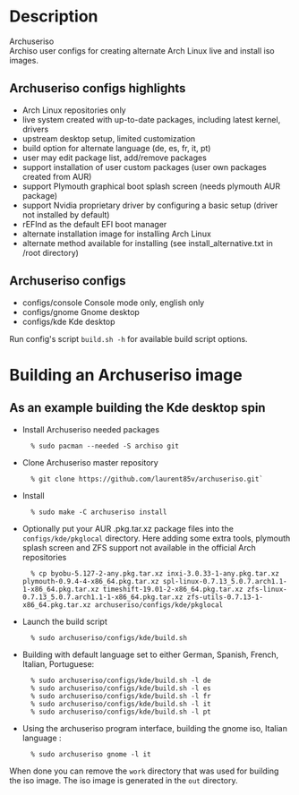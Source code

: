 Description
===========

Archuseriso  
Archiso user configs for creating alternate Arch Linux live and install iso images.

Archuseriso configs highlights
------------------------------

* Arch Linux repositories only
* live system created with up-to-date packages,
  including latest kernel, drivers
* upstream desktop setup, limited customization
* build option for alternate language (de, es, fr, it, pt)
* user may edit package list, add/remove packages
* support installation of user custom packages
  (user own packages created from AUR)
* support Plymouth graphical boot splash screen
  (needs plymouth AUR package)
* support Nvidia proprietary driver by configuring a
  basic setup (driver not installed by default)
* rEFInd as the default EFI boot manager
* alternate installation image for installing Arch Linux
* alternate method available for installing
  (see install_alternative.txt in /root directory)

Archuseriso configs
-------------------

* configs/console  Console mode only, english only
* configs/gnome    Gnome desktop
* configs/kde      Kde desktop

Run config's script `build.sh -h` for available build script options.

Building an Archuseriso image
=============================

As an example building the Kde desktop spin
-------------------------------------------

* Install Archuseriso needed packages

        % sudo pacman --needed -S archiso git

* Clone Archuseriso master repository

        % git clone https://github.com/laurent85v/archuseriso.git`

* Install

        % sudo make -C archuseriso install

* Optionally put your AUR .pkg.tar.xz package files into the `configs/kde/pkglocal` directory. Here adding some extra tools, plymouth splash screen and ZFS support not available in the official Arch repositories

        % cp byobu-5.127-2-any.pkg.tar.xz inxi-3.0.33-1-any.pkg.tar.xz plymouth-0.9.4-4-x86_64.pkg.tar.xz spl-linux-0.7.13_5.0.7.arch1.1-1-x86_64.pkg.tar.xz timeshift-19.01-2-x86_64.pkg.tar.xz zfs-linux-0.7.13_5.0.7.arch1.1-1-x86_64.pkg.tar.xz zfs-utils-0.7.13-1-x86_64.pkg.tar.xz archuseriso/configs/kde/pkglocal

* Launch the build script

        % sudo archuseriso/configs/kde/build.sh

* Building with default language set to either German, Spanish, French, Italian, Portuguese:

        % sudo archuseriso/configs/kde/build.sh -l de
        % sudo archuseriso/configs/kde/build.sh -l es
        % sudo archuseriso/configs/kde/build.sh -l fr
        % sudo archuseriso/configs/kde/build.sh -l it
        % sudo archuseriso/configs/kde/build.sh -l pt

* Using the archuseriso program interface, building the gnome iso, Italian language :

        % sudo archuseriso gnome -l it

When done you can remove the `work` directory that was used for building the iso image. The iso image is generated in the `out` directory.
